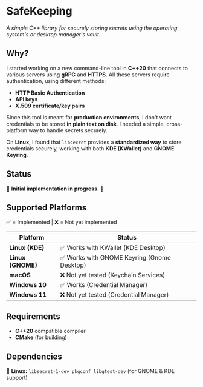 # **SafeKeeping**
*A simple C++ library for securely storing secrets using the operating system's or desktop manager's vault.*

## **Why?**
I started working on a new command-line tool in **C++20** that connects to various servers using **gRPC** and **HTTPS**.
All these servers require authentication, using different methods:
- **HTTP Basic Authentication**
- **API keys**
- **X.509 certificate/key pairs**

Since this tool is meant for **production environments**, I don't want credentials to be stored **in plain text on disk**.
I needed a simple, cross-platform way to handle secrets securely.

On **Linux**, I found that `libsecret` provides a **standardized way** to store credentials securely,
working with both **KDE (KWallet)** and **GNOME Keyring**.

## **Status**
🚧 **Initial implementation in progress.** 🚧

## **Supported Platforms**
✅ = Implemented | ❌ = Not yet implemented

| Platform        | Status       |
|----------------|-------------|
| **Linux (KDE)**   | ✅ Works with KWallet (KDE Desktop)|
| **Linux (GNOME)** | ✅ Works with GNOME Keyring (Gnome Desktop) |
| **macOS**         | ❌ Not yet tested (Keychain Services) |
| **Windows 10**    | ✅ Works (Credential Manager) |
| **Windows 11**    | ❌ Not yet tested (Credential Manager) |

## **Requirements**
- **C++20** compatible compiler
- **CMake** (for building)

## **Dependencies**
📌 **Linux:** `libsecret-1-dev pkgconf libgtest-dev` (for GNOME & KDE support)

